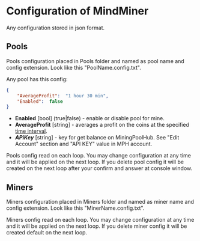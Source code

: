 # Сonfiguration of MindMiner
Any configuration stored in json format.

## Pools
Pools configuration placed in Pools folder and named as pool name and config extension.
Look like this "PoolName.config.txt".

Any pool has this config:
```json
{
    "AverageProfit":  "1 hour 30 min",
    "Enabled":  false
}
```

* **Enabled** [bool] (true|false) - enable or disable pool for mine.
* **AverageProfit** [string] - averages a profit on the coins at the specified [time interval](https://github.com/Quake4/HumanInterval/blob/master/README.md).
* ***APiKey*** [string] - key for get balance on MiningPoolHub. See "Edit Account" section and "API KEY" value in MPH account.

Pools config read on each loop. You may change configuration at any time and it will be applied on the next loop. If you delete pool config it will be created on the next loop after your confirm and answer at console window.

## Miners
Miners configuration placed in Miners folder and named as miner name and config extension.
Look like this "MinerName.config.txt".

Miners config read on each loop. You may change configuration at any time and it will be applied on the next loop. If you delete miner config it will be created default on the next loop.

